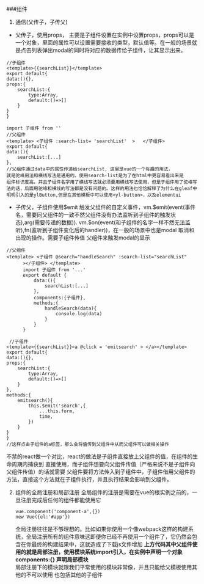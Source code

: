###组件
1. 通信(父传子，子传父)
 + 父传子，使用props， 主要是子组件设置在实例中设置props，props可以是一个对象，里面的属性可以设置需要接收的类型，默认值等。在一般的场景就是点击列表弹出modal的同时将对应的数据传给子组件，让其显示出来。
```
//子组件
<template>{{searchList}}</template>
export default{
data:(){},
props:{
    searchList:{
        type:Array,
        default:()=>[]
    }
}
}

import 子组件 from ''
//父组件
<template> <子组件 :search-list= 'searchList'  >   </子组件>
export default{
data:(){
    searchList:[...]
},
//父组件通过data中的属性传递给searchList, 这里是vue的一个有趣的用法，
就是驼峰用法和横线写法是通用的。使用search-list是为了在html中更容易看出来是
组件标识度高。并且子组件名字用了横线写法就必须要用横线写法使用，但是子组件用了驼峰写法的话，后面用驼峰和横线的写法都是没有问题的。这样的用法也恰恰解释了为什么在gleaf中明明引入的是ylButton,但是在其他模板中可以使用<yl-button>，以及elementui
```

+ 子传父，子组件使用\$emit 触发父组件的自定义事件，vm.$emit(event(事件名，需要同父组件的一致不然父组件没有办法监听到子组件的触发状态),arg(需要传递的数据)).
vm.\$on(event(和子组件的名字一样不然无法监听),fn(监听到子组件变化后的handler))，在一般的场景中也是modal 取消和出现的操作。需要子组件传值 父组件来触发modal的显示
```
//父组件
<template> <子组件 @search="handleSearch" :search-list="searchList"
      ></子组件> </template>
      import 子组件 from '...'
      export default {
          data:(){
              searchList:[...]
          },
          components:{子组件},
          methods:{
              handleSearch(data){
                  console.log(data)
              }
          }
      }

 //子组件
<template>{{searchList}}<a @click = 'emitsearch' > </a></template>
export default{
data:(){},
props:{
    searchList:{
        type:Array,
        default:()=>[]
    }
},
methods:{
    emitsearch(){
        this.$emit('search',{
            ...this.form,
            time,
        })
    }
}
}
//这样点击子组件的a标签，那么会将值传到父组件中从而父组件可以做相关操作
```
不禁的react做一个对比，react的做法是子组件直接放上父组件的值，在组件的生命周期内捕获到 直接使用，而子组件想要向父组件传值（严格来说不是子组件向父组件传值）的话就需要 父组件要将方法传入到子组件中，子组件借用父组件的方法，直接这个方法就在子组件执行，并且执行结果会影响到父组件。


2. 组件的全局注册和局部注册
    全局组件的注册是需要在vue的根实例之前的，一旦注册完成后任何的组件都能使用它
    ```
    vue.component('component-a',{})
    new Vue({el:'#app'})
    ```
    全局注册往往是不够理想的。比如如果你使用一个像webpack这样的构建系统，全局注册所有的组件意味这即便你已经不再使用一个组件了，它仍然会包含在你最终的构建结果中，这就造成了下载js文件增加
    **上方代码其中父组件使用的就是局部注册，使用模块系统import引入，在实例中声明一个对象components:{} 声明局部模块**    
    局部注册下的模块就跟我们平常使用的模块非常像，并且只能给父模板使用其他的不可以使用 也包括其他的子组件